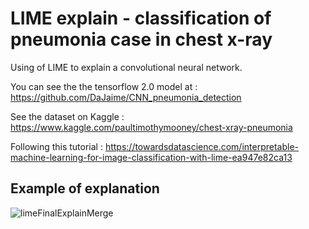 # LIME explain - classification of pneumonia case in chest x-ray
Using of LIME to explain a convolutional neural network.

You can see the the tensorflow 2.0 model at : https://github.com/DaJaime/CNN_pneumonia_detection

See the dataset on Kaggle :
https://www.kaggle.com/paultimothymooney/chest-xray-pneumonia

Following this tutorial : https://towardsdatascience.com/interpretable-machine-learning-for-image-classification-with-lime-ea947e82ca13

## Example of explanation
![limeFinalExplainMerge](https://user-images.githubusercontent.com/33934807/81299668-d7d7b480-9076-11ea-8701-7de1c8e18bf6.png)
